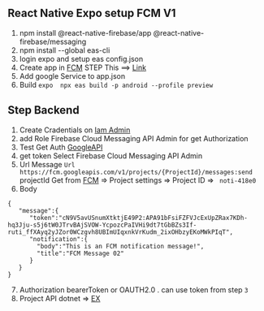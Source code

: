 ## React Native Expo setup FCM V1  
1. npm install  @react-native-firebase/app  @react-native-firebase/messaging
2. npm install --global eas-cli
3. login expo and setup eas config.json
4. Create app in [FCM](https://console.firebase.google.com)   STEP This ==> [Link](https://docs.expo.dev/push-notifications/fcm-credentials/)
5. Add google Service to app.json 
6. Build  ``expo  npx eas build -p android --profile preview``

## Step Backend
1. Create Cradentials on [Iam Admin](https://console.cloud.google.com/iam-admin)
2. add Role Firebase Cloud Messaging API Admin for get Authorization
3. Test Get Auth [GoogleAPI](https://developers.google.com/oauthplayground)
4. get token  Select  Firebase Cloud Messaging API Admin
5. Url Message  ``` Url https://fcm.googleapis.com/v1/projects/{ProjectId}/messages:send ``` projectId Get from  [FCM](https://console.firebase.google.com/) => Project settings => Project ID  =>  `
noti-418e0`
6. Body
```
{
   "message":{
      "token":"cN9V5avUSnumXtktjE49P2:APA91bFsiFZFVJcExUpZRax7KDh-hq3Jju-s5j6tW0JTrvBAjSVOW-YcpozcPaIVHi9dt7tGbBZs3If-ruti_ffXAyq2yJZor0WCzgvh8UBImUIqxnkVrKudm_2ixOHbzyEKoMWkPIqT",
      "notification":{
        "body":"This is an FCM notification message!",
        "title":"FCM Message 02"
      }
   }
}
 ```
7. Authorization bearerToken or OAUTH2.0 .  can use token from step `3`
8. Project API dotnet =>  [EX](https://github.com/ThanawatQ/NotificationFCM_API)
